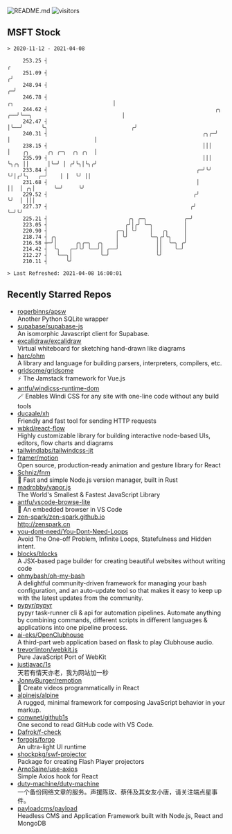 ![README.md](https://github.com/Gerhut/Gerhut/workflows/README.md/badge.svg)
![visitors](https://visitors.vercel.app/Gerhut/Gerhut?token=8cf69d1f6813d272ef062726b6070c9be4ff72038cfe5a7ded7384a8da65d866)

## MSFT Stock

```
> 2020-11-12 - 2021-04-08

     253.25 ┤                                                                                                  ╭ 
     251.09 ┤                                                                                                 ╭╯ 
     248.94 ┤                                                                                               ╭─╯  
     246.78 ┤                                                             ╭╮                                │    
     244.62 ┤                                                      ╭╮  ╭──╯╰──╮                             │    
     242.47 ┤                                                      │╰──╯      ╰╮                           ╭╯    
     240.31 ┤                                                  ╭╮╭─╯           │                           │     
     238.15 ┤                                                  │││             │    ╭╮      ╭╮ ╭─╮  ╭╮ ╭╮  │     
     235.99 ┤                                                  │││             ╰╮╭╮ ││      │╰─╯ │ ╭╯╰╮│╰╮╭╯     
     233.84 ┤                                                ╭─╯╰╯              ╰╯│╭╯╰╮   ╭─╯    │ │  ╰╯ ││      
     231.68 ┤                                                │                    ││  │ ╭╮│      ╰─╯     ╰╯      
     229.52 ┤                                               ╭╯                    ╰╯  │ │││                      
     227.37 ┤                                              ╭╯                         ╰─╯╰╯                      
     225.21 ┤                          ╭╮ ╭─╮            ╭─╯                                                     
     223.05 ┤                         ╭╯│╭╯ ╰─╮          │                                                       
     220.90 ┤                      ╭─╮│ ╰╯    │   ╭╮     │                                                       
     218.74 ┤ ╭╮                   │ ╰╯       ╰─╮╭╯╰╮    │                                                       
     216.58 ┼─╯│      ╭╮╭─╮  ╭╮    │            ││  ╰─╮ ╭╯                                                       
     214.42 ┤  ╰╮   ╭─╯╰╯ ╰──╯│ ╭──╯            ││    ╰─╯                                                        
     212.27 ┤   ╰──╮│         ╰─╯               ╰╯                                                               
     210.11 ┤      ╰╯                                                                                            

> Last Refreshed: 2021-04-08 16:00:01
```

## Recently Starred Repos

- [rogerbinns/apsw](https://github.com/rogerbinns/apsw)  
  Another Python SQLite wrapper
- [supabase/supabase-js](https://github.com/supabase/supabase-js)  
  An isomorphic Javascript client for Supabase.
- [excalidraw/excalidraw](https://github.com/excalidraw/excalidraw)  
  Virtual whiteboard for sketching hand-drawn like diagrams
- [harc/ohm](https://github.com/harc/ohm)  
  A library and language for building parsers, interpreters, compilers, etc.
- [gridsome/gridsome](https://github.com/gridsome/gridsome)  
  ⚡️ The Jamstack framework for Vue.js
- [antfu/windicss-runtime-dom](https://github.com/antfu/windicss-runtime-dom)  
  🪄 Enables Windi CSS for any site with one-line code without any build tools 
- [ducaale/xh](https://github.com/ducaale/xh)  
  Friendly and fast tool for sending HTTP requests
- [wbkd/react-flow](https://github.com/wbkd/react-flow)  
  Highly customizable library for building interactive node-based UIs, editors, flow charts and diagrams 
- [tailwindlabs/tailwindcss-jit](https://github.com/tailwindlabs/tailwindcss-jit)  
- [framer/motion](https://github.com/framer/motion)  
  Open source, production-ready animation and gesture library for React
- [Schniz/fnm](https://github.com/Schniz/fnm)  
  🚀 Fast and simple Node.js version manager, built in Rust
- [madrobby/vapor.js](https://github.com/madrobby/vapor.js)  
  The World's Smallest & Fastest JavaScript Library
- [antfu/vscode-browse-lite](https://github.com/antfu/vscode-browse-lite)  
  🚀 An embedded browser in VS Code
- [zen-spark/zen-spark.github.io](https://github.com/zen-spark/zen-spark.github.io)  
  http://zenspark.cn
- [you-dont-need/You-Dont-Need-Loops](https://github.com/you-dont-need/You-Dont-Need-Loops)  
  Avoid The One-off Problem, Infinite Loops, Statefulness and Hidden intent.
- [blocks/blocks](https://github.com/blocks/blocks)  
  A JSX-based page builder for creating beautiful websites without writing code
- [ohmybash/oh-my-bash](https://github.com/ohmybash/oh-my-bash)  
  A delightful community-driven framework for managing your bash configuration, and an auto-update tool so that makes it easy to keep up with the latest updates from the community.
- [pypyr/pypyr](https://github.com/pypyr/pypyr)  
  pypyr task-runner cli & api for automation pipelines. Automate anything by combining commands, different scripts in different languages & applications into one pipeline process.
- [ai-eks/OpenClubhouse](https://github.com/ai-eks/OpenClubhouse)  
  A third-part web application based on flask to play Clubhouse audio.
- [trevorlinton/webkit.js](https://github.com/trevorlinton/webkit.js)  
  Pure JavaScript Port of WebKit
- [justjavac/1s](https://github.com/justjavac/1s)  
  天若有情天亦老，我为网站加一秒
- [JonnyBurger/remotion](https://github.com/JonnyBurger/remotion)  
  🎥      Create videos programmatically in React
- [alpinejs/alpine](https://github.com/alpinejs/alpine)  
  A rugged, minimal framework for composing JavaScript behavior in your markup.
- [conwnet/github1s](https://github.com/conwnet/github1s)  
  One second to read GitHub code with VS Code.
- [Dafrok/f-check](https://github.com/Dafrok/f-check)  
- [forgojs/forgo](https://github.com/forgojs/forgo)  
  An ultra-light UI runtime
- [shockpkg/swf-projector](https://github.com/shockpkg/swf-projector)  
  Package for creating Flash Player projectors
- [ArnoSaine/use-axios](https://github.com/ArnoSaine/use-axios)  
  Simple Axios hook for React
- [duty-machine/duty-machine](https://github.com/duty-machine/duty-machine)  
  一个备份网络文章的服务。声援陈玫、蔡伟及其女友小唐，请关注端点星事件。
- [payloadcms/payload](https://github.com/payloadcms/payload)  
  Headless CMS and Application Framework built with Node.js, React and MongoDB
